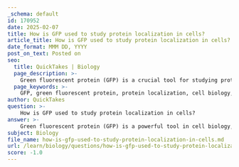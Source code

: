 ```yaml
---
_schema: default
id: 170952
date: 2025-02-07
title: How is GFP used to study protein localization in cells?
article_title: How is GFP used to study protein localization in cells?
date_format: MMM DD, YYYY
post_on_text: Posted on
seo:
  title: QuickTakes | Biology
  page_description: >-
    Green fluorescent protein (GFP) is a crucial tool for studying protein localization in cells, enabling real-time visualization and advanced imaging techniques in live cellular environments.
  page_keywords: >-
    GFP, green fluorescent protein, protein localization, cell biology, fluorescence microscopy, fusion proteins, real-time imaging, model organisms, confocal microscopy, superresolution microscopy, photo-bleaching, protein dynamics, cellular processes, imaging techniques
author: QuickTakes
question: >-
    How is GFP used to study protein localization in cells?
answer: >-
    Green fluorescent protein (GFP) is a powerful tool in cell biology, particularly for studying protein localization within cells. Here’s how GFP is utilized in this context:\n\n### Mechanism of GFP in Protein Localization Studies\n\n1. **Fluorescence Properties**: GFP exhibits bright green fluorescence when exposed to ultraviolet or blue light. This property allows researchers to visualize proteins in live cells without the need for extensive sample preparation or fixation, which can alter cellular structures.\n\n2. **Fusion Proteins**: Researchers often create fusion proteins by genetically linking the gene encoding GFP to the gene of interest. This results in a single protein that includes both the target protein and GFP. When expressed in cells, the fusion protein retains the functionality of the target protein while allowing for its visualization through fluorescence microscopy.\n\n3. **Real-Time Imaging**: The use of GFP enables real-time observation of protein dynamics within living cells. This is crucial for understanding processes such as protein trafficking, interactions, and localization changes in response to various stimuli.\n\n4. **Applications in Model Organisms**: GFP has been widely used in various model organisms, including *C. elegans*, mice, and yeast, to study gene expression and protein localization. This versatility allows researchers to explore fundamental biological processes across different systems.\n\n### Techniques Involving GFP\n\n- **Fluorescence Microscopy**: This technique allows for the specific labeling of cellular components. By using GFP, researchers can visualize the distribution and movement of proteins within the cellular environment.\n\n- **Confocal Microscopy**: This advanced technique enhances the resolution of fluorescence images by eliminating out-of-focus light, providing clearer images of GFP-labeled proteins in thick tissues.\n\n- **Superresolution Microscopy**: Techniques such as STED (Stimulated Emission Depletion) microscopy can be used to visualize GFP at resolutions beyond the diffraction limit of light, allowing for detailed studies of protein localization at the nanoscale.\n\n### Limitations and Challenges\n\nWhile GFP is a valuable tool, there are some limitations to consider:\n\n- **Photo-bleaching**: Prolonged exposure to excitation light can lead to the degradation of GFP fluorescence, which can limit the duration of imaging experiments.\n\n- **Potential Alteration of Protein Function**: The addition of GFP to a protein may affect its function or localization, which can complicate the interpretation of results.\n\nIn summary, GFP is an essential marker in cell biology for studying protein localization, providing insights into cellular processes in real time and across various model organisms. Its application in fluorescence microscopy and advanced imaging techniques has significantly advanced our understanding of cellular dynamics.
subject: Biology
file_name: how-is-gfp-used-to-study-protein-localization-in-cells.md
url: /learn/biology/questions/how-is-gfp-used-to-study-protein-localization-in-cells
score: -1.0
---
```


&nbsp;
